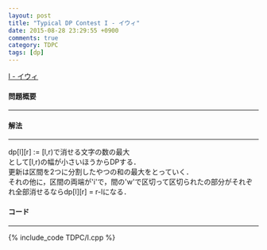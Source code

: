 ```yaml
---
layout: post
title: "Typical DP Contest I - イウィ"
date: 2015-08-28 23:29:55 +0900
comments: true
category: TDPC
tags: [dp]
---
```


[I - イウィ](http://tdpc.contest.atcoder.jp/tasks/tdpc_iwi)

#### 問題概要

****

#### 解法

****

dp\[l\]\[r\] := \[l,r)で消せる文字の数の最大  
として\[l,r)の幅が小さいほうからDPする．  
更新は区間を2つに分割したやつの和の最大をとっていく．  
それの他に，区間の両端が'i'で，間の'w'で区切って区切られたの部分がそれぞれ全部消せるならdp\[l\]\[r\] = r-lになる．

#### コード

****

{% include_code TDPC/I.cpp %}
